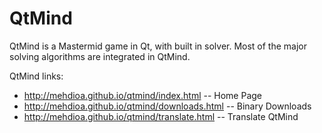 QtMind
=========

QtMind is a Mastermid game in Qt, with built in solver. Most of the major solving algorithms are integrated in QtMind.

QtMind links:

- http://mehdioa.github.io/qtmind/index.html		-- Home Page
- http://mehdioa.github.io/qtmind/downloads.html 	-- Binary Downloads
- http://mehdioa.github.io/qtmind/translate.html	-- Translate QtMind


